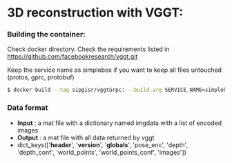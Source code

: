 # 3D reconstruction with VGGT:
### Building the container:
Check docker directory. Check the requirements listed in 
https://github.com/facebookresearch/vggt.git

Keep the service name as simplebox if you want to keep all files untouched (protos, gprc, protobuf)

```bash
$ docker build --tag sipgisr/vggtGrpc: --build-arg SERVICE_NAME=simplebox -f docker/Dockerfile .
```

### Data format 


- **Input** : a mat file with a dictionary named imgdata with a list of encoded images
- **Output** : a mat file with all data returned by vggt
- dict_keys(['__header__', '__version__', '__globals__', 'pose_enc', 'depth', 'depth_conf', 'world_points', 'world_points_conf', 'images'])


